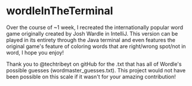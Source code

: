 # wordleInTheTerminal
Over the course of ~1 week, I recreated the internationally popular word game originally created by Josh Wardle in IntelliJ. This version can be played in its entirety through the Java terminal and even features the original game's feature of coloring words that are right/wrong spot/not in word, I hope you enjoy!

Thank you to @techtribeyt on gitHub for the .txt that has all of Wordle's possible guesses (wordmaster_guesses.txt). This project would not have been possible on this scale if it wasn't for your amazing contribution!
